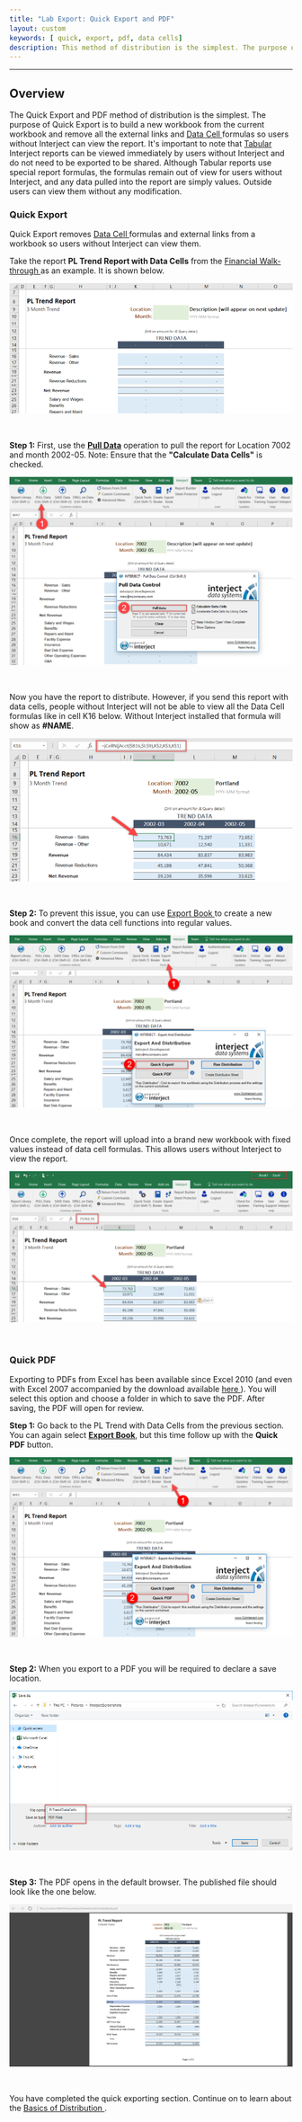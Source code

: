 ```yaml
---
title: "Lab Export: Quick Export and PDF"
layout: custom
keywords: [ quick, export, pdf, data cells]
description: This method of distribution is the simplest. The purpose of Quick Export is to build a new workbook from the current workbook and remove all the external links and Data Cell formulas so users without Interject can view the report.
---
```

* * *

##  **Overview**

The Quick Export and PDF method of distribution is the simplest. The purpose of Quick Export is to build a new workbook from the current workbook and remove all the external links and [ Data Cell ](/wAbout/Tabular-vs-Data-Cells.html) formulas so users without Interject can view the report. It's important to note that [ Tabular ](/wAbout/Tabular-vs-Data-Cells.html) Interject reports can be viewed immediately by users without Interject and do not need to be exported to be shared. Although Tabular reports use special report formulas, the formulas remain out of view for users without Interject, and any data pulled into the report are simply values. Outside users can view them without any modification. 

###  Quick Export 

Quick Export removes [ Data Cell ](/wAbout/Tabular-vs-Data-Cells.html) formulas and external links from a workbook so users without Interject can view them.

Take the report **PL Trend Report with Data Cells** from the [ Financial Walk-through ](/wAbout/Financial-Report.html) as an example. It is shown below.

![](/images/L-Export-QuickExPDF/01.png)

<br> 

**Step 1:** First, use the [**Pull Data**](/wGetStarted/INTERJECT-Ribbon-Menu-Items.html#pull-data) operation to pull the report for Location 7002 and month 2002-05. Note: Ensure that the **"Calculate Data Cells"** is checked.

![](/images/L-Export-QuickExPDF/02.png)

<br> 

Now you have the report to distribute. However, if you send this report with data cells, people without Interject will not be able to view all the Data Cell formulas like in cell K16 below. Without Interject installed that formula will show as **#NAME**. 

![](/images/L-Export-QuickExPDF/03.png)

<br> 

**Step 2:** To prevent this issue, you can use [ Export Book ](/wGetStarted/INTERJECT-Ribbon-Menu-Items.html#export-book) to create a new book and convert the data cell functions into regular values.

![](/images/L-Export-QuickExPDF/04.png)

<br> 

Once complete, the report will upload into a brand new workbook with fixed values instead of data cell formulas. This allows users without Interject to view the report.

![](/images/L-Export-QuickExPDF/05.png)

<br> 

###  Quick PDF 

Exporting to PDFs from Excel has been available since Excel 2010 (and even with Excel 2007 accompanied by the download available [ here ](http://www.microsoft.com/downloads/details.aspx?familyid=4d951911-3e7e-4ae6-b059-a2e79ed87041)). You will select this option and choose a folder in which to save the PDF. After saving, the PDF will open for review.

**Step 1:** Go back to the PL Trend with Data Cells from the previous section. You can again select [ **Export Book**](/wGetStarted/INTERJECT-Ribbon-Menu-Items.html#export-book), but this time follow up with the **Quick PDF** button.

![](/images/L-Export-QuickExPDF/06.png)   

<br> 

**Step 2:** When you export to a PDF you will be required to declare a save location. 

![](/images/L-Export-QuickExPDF/07.png)   

<br> 

**Step 3:** The PDF opens in the default browser. The published file should look like the one below. 

![](/images/L-Export-QuickExPDF/08.png)

<br> 

You have completed the quick exporting section. Continue on to learn about the [ Basics of Distribution ](/wGetStarted/L-Export-BasicDist.html). 
